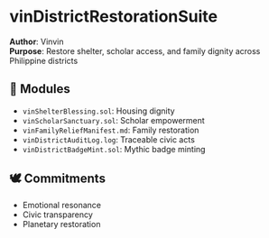 # vinDistrictRestorationSuite

**Author**: Vinvin  
**Purpose**: Restore shelter, scholar access, and family dignity across Philippine districts

## 📜 Modules
- `vinShelterBlessing.sol`: Housing dignity
- `vinScholarSanctuary.sol`: Scholar empowerment
- `vinFamilyReliefManifest.md`: Family restoration
- `vinDistrictAuditLog.log`: Traceable civic acts
- `vinDistrictBadgeMint.sol`: Mythic badge minting

## 🕊️ Commitments
- Emotional resonance
- Civic transparency
- Planetary restoration
